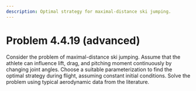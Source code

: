 ```yaml
---
description: Optimal strategy for maximal-distance ski jumping.
---
```


# Problem 4.4.19 (advanced)

Consider the problem of maximal-distance ski jumping. Assume that the athlete can influence lift, drag, and pitching moment continuously by changing joint angles. Choose a suitable parameterization to find the optimal strategy during flight, assuming constant initial conditions. Solve the problem using typical aerodynamic data from the literature.
